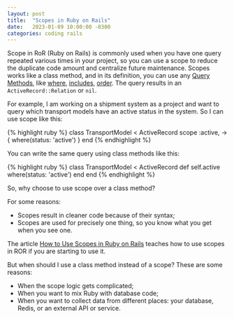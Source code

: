 ```yaml
---
layout: post
title:  "Scopes in Ruby on Rails"
date:   2023-01-09 10:00:00 -0300
categories: coding rails
---
```

Scope in RoR (Ruby on Rails) is commonly used when you have one query repeated various times
in your project, so you can use a scope to reduce the duplicate code amount and centralize future maintenance. Scopes works like a class method, and in its definition, you can use any [Query Methods], like [where], [includes], [order]. The query results in an `ActiveRecord::Relation` or `nil`.

For example, I am working on a shipment system as a project and want to query which transport models have an
active status in the system. So I can use scope like this:

{% highlight ruby %}
class TransportModel < ActiveRecord
 scope :active, -> { where(status: 'active') }
end
{% endhighlight %}

You can write the same query using class methods like this:

{% highlight ruby %}
class TransportModel < ActiveRecord
 def self.active
  where(status: 'active')
 end
end
{% endhighlight %}

So, why choose to use scope over a class method?

For some reasons:

- Scopes result in cleaner code because of their syntax;
- Scopes are used for precisely one thing, so you know what you get when you see one.

The article [How to Use Scopes in Ruby on Rails] teaches how to use scopes in ROR if you are starting
to use it.

But when should I use a class method instead of a scope? These are some reasons:

- When the scope logic gets complicated;
- When you want to mix Ruby with database code;
- When you want to collect data from different places: your database, Redis, or an external API or service.

[Query Methods]: https://guides.rubyonrails.org/active_record_querying.html#retrieving-objects-from-the-database
[where]: https://api.rubyonrails.org/v7.0.4/classes/ActiveRecord/QueryMethods.html#method-i-where
[includes]: https://api.rubyonrails.org/v7.0.4/classes/ActiveRecord/QueryMethods.html#method-i-includes
[order]: https://api.rubyonrails.org/v7.0.4/classes/ActiveRecord/QueryMethods.html#method-i-order
[How to use Scopes in Ruby on Rails]: https://www.rubyguides.com/2019/10/scopes-in-ruby-on-rails/